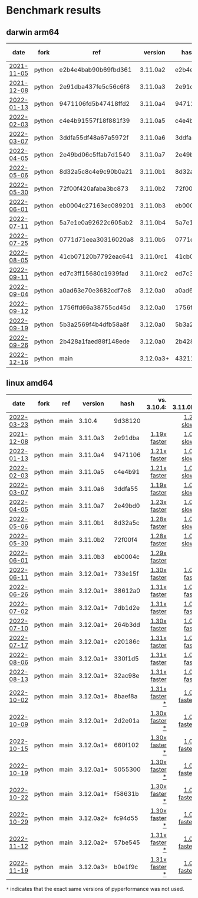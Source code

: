 # Benchmark results

<!-- START table -->
## darwin arm64
| date | fork | ref | version | hash | vs. 3.10.4: | vs. 3.11.0b3: | vs. base: |
| --- | --- | --- | --- | --- | ---: | ---: | ---: |
| [2021-11-05](bm-20211105-python-e2b4e4bab90b69fbd361-3.11.0a2-e2b4e4b) | python | e2b4e4bab90b69fbd361 | 3.11.0a2 | e2b4e4b |  | [1.05x slower](bm-20211105-python-e2b4e4bab90b69fbd361-3.11.0a2-e2b4e4b/bm-20211105-darwin-arm64-python-e2b4e4bab90b69fbd361-3.11.0a2-e2b4e4b-vs-3.11.0b3.md) |  |
| [2021-12-08](bm-20211208-python-2e91dba437fe5c56c6f8-3.11.0a3-2e91dba) | python | 2e91dba437fe5c56c6f8 | 3.11.0a3 | 2e91dba |  | [1.07x slower](bm-20211208-python-2e91dba437fe5c56c6f8-3.11.0a3-2e91dba/bm-20211208-darwin-arm64-python-2e91dba437fe5c56c6f8-3.11.0a3-2e91dba-vs-3.11.0b3.md) |  |
| [2022-01-13](bm-20220113-python-9471106fd5b47418ffd2-3.11.0a4-9471106) | python | 9471106fd5b47418ffd2 | 3.11.0a4 | 9471106 |  | [1.05x slower](bm-20220113-python-9471106fd5b47418ffd2-3.11.0a4-9471106/bm-20220113-darwin-arm64-python-9471106fd5b47418ffd2-3.11.0a4-9471106-vs-3.11.0b3.md) |  |
| [2022-02-03](bm-20220203-python-c4e4b91557f18f881f39-3.11.0a5-c4e4b91) | python | c4e4b91557f18f881f39 | 3.11.0a5 | c4e4b91 |  | [1.11x slower](bm-20220203-python-c4e4b91557f18f881f39-3.11.0a5-c4e4b91/bm-20220203-darwin-arm64-python-c4e4b91557f18f881f39-3.11.0a5-c4e4b91-vs-3.11.0b3.md) |  |
| [2022-03-07](bm-20220307-python-3ddfa55df48a67a5972f-3.11.0a6-3ddfa55) | python | 3ddfa55df48a67a5972f | 3.11.0a6 | 3ddfa55 |  | [1.00x faster](bm-20220307-python-3ddfa55df48a67a5972f-3.11.0a6-3ddfa55/bm-20220307-darwin-arm64-python-3ddfa55df48a67a5972f-3.11.0a6-3ddfa55-vs-3.11.0b3.md) |  |
| [2022-04-05](bm-20220405-python-2e49bd06c5ffab7d1540-3.11.0a7-2e49bd0) | python | 2e49bd06c5ffab7d1540 | 3.11.0a7 | 2e49bd0 |  | [1.01x faster](bm-20220405-python-2e49bd06c5ffab7d1540-3.11.0a7-2e49bd0/bm-20220405-darwin-arm64-python-2e49bd06c5ffab7d1540-3.11.0a7-2e49bd0-vs-3.11.0b3.md) |  |
| [2022-05-06](bm-20220506-python-8d32a5c8c4e9c90b0a21-3.11.0b1-8d32a5c) | python | 8d32a5c8c4e9c90b0a21 | 3.11.0b1 | 8d32a5c |  | [1.01x faster](bm-20220506-python-8d32a5c8c4e9c90b0a21-3.11.0b1-8d32a5c/bm-20220506-darwin-arm64-python-8d32a5c8c4e9c90b0a21-3.11.0b1-8d32a5c-vs-3.11.0b3.md) |  |
| [2022-05-30](bm-20220530-python-72f00f420afaba3bc873-3.11.0b2-72f00f4) | python | 72f00f420afaba3bc873 | 3.11.0b2 | 72f00f4 |  | [1.00x faster](bm-20220530-python-72f00f420afaba3bc873-3.11.0b2-72f00f4/bm-20220530-darwin-arm64-python-72f00f420afaba3bc873-3.11.0b2-72f00f4-vs-3.11.0b3.md) |  |
| [2022-06-01](bm-20220601-python-eb0004c27163ec089201-3.11.0b3-eb0004c) | python | eb0004c27163ec089201 | 3.11.0b3 | eb0004c |  |  |  |
| [2022-07-11](bm-20220711-python-5a7e1e0a92622c605ab2-3.11.0b4-5a7e1e0) | python | 5a7e1e0a92622c605ab2 | 3.11.0b4 | 5a7e1e0 |  | [1.02x faster](bm-20220711-python-5a7e1e0a92622c605ab2-3.11.0b4-5a7e1e0/bm-20220711-darwin-arm64-python-5a7e1e0a92622c605ab2-3.11.0b4-5a7e1e0-vs-3.11.0b3.md) |  |
| [2022-07-25](bm-20220725-python-0771d71eea30316020a8-3.11.0b5-0771d71) | python | 0771d71eea30316020a8 | 3.11.0b5 | 0771d71 |  | [1.02x faster](bm-20220725-python-0771d71eea30316020a8-3.11.0b5-0771d71/bm-20220725-darwin-arm64-python-0771d71eea30316020a8-3.11.0b5-0771d71-vs-3.11.0b3.md) |  |
| [2022-08-05](bm-20220805-python-41cb07120b7792eac641-3.11.0rc1-41cb071) | python | 41cb07120b7792eac641 | 3.11.0rc1 | 41cb071 |  | [1.02x faster](bm-20220805-python-41cb07120b7792eac641-3.11.0rc1-41cb071/bm-20220805-darwin-arm64-python-41cb07120b7792eac641-3.11.0rc1-41cb071-vs-3.11.0b3.md) |  |
| [2022-09-11](bm-20220911-python-ed7c3ff15680c1939fad-3.11.0rc2-ed7c3ff) | python | ed7c3ff15680c1939fad | 3.11.0rc2 | ed7c3ff |  | [1.01x faster](bm-20220911-python-ed7c3ff15680c1939fad-3.11.0rc2-ed7c3ff/bm-20220911-darwin-arm64-python-ed7c3ff15680c1939fad-3.11.0rc2-ed7c3ff-vs-3.11.0b3.md) |  |
| [2022-09-04](bm-20220904-python-a0ad63e70e3682cdf7e8-3.12.0a0-a0ad63e) | python | a0ad63e70e3682cdf7e8 | 3.12.0a0 | a0ad63e |  | [1.00x slower](bm-20220904-python-a0ad63e70e3682cdf7e8-3.12.0a0-a0ad63e/bm-20220904-darwin-arm64-python-a0ad63e70e3682cdf7e8-3.12.0a0-a0ad63e-vs-3.11.0b3.md) |  |
| [2022-09-12](bm-20220912-python-1756ffd66a38755cd45d-3.12.0a0-1756ffd) | python | 1756ffd66a38755cd45d | 3.12.0a0 | 1756ffd |  | [1.00x slower](bm-20220912-python-1756ffd66a38755cd45d-3.12.0a0-1756ffd/bm-20220912-darwin-arm64-python-1756ffd66a38755cd45d-3.12.0a0-1756ffd-vs-3.11.0b3.md) |  |
| [2022-09-19](bm-20220919-python-5b3a2569f4b4dfb58a8f-3.12.0a0-5b3a256) | python | 5b3a2569f4b4dfb58a8f | 3.12.0a0 | 5b3a256 |  | [1.00x slower](bm-20220919-python-5b3a2569f4b4dfb58a8f-3.12.0a0-5b3a256/bm-20220919-darwin-arm64-python-5b3a2569f4b4dfb58a8f-3.12.0a0-5b3a256-vs-3.11.0b3.md) |  |
| [2022-09-26](bm-20220926-python-2b428a1faed88f148ede-3.12.0a0-2b428a1) | python | 2b428a1faed88f148ede | 3.12.0a0 | 2b428a1 |  | [1.00x slower](bm-20220926-python-2b428a1faed88f148ede-3.12.0a0-2b428a1/bm-20220926-darwin-arm64-python-2b428a1faed88f148ede-3.12.0a0-2b428a1-vs-3.11.0b3.md) |  |
| [2022-12-16](bm-20221216-python-main-3.12.0a3+-432117c) | python | main | 3.12.0a3+ | 432117c |  | [1.05x faster](bm-20221216-python-main-3.12.0a3+-432117c/bm-20221216-darwin-arm64-python-main-3.12.0a3+-432117c-vs-3.11.0b3.md) |  |

## linux amd64
| date | fork | ref | version | hash | vs. 3.10.4: | vs. 3.11.0b3: | vs. base: |
| --- | --- | --- | --- | --- | ---: | ---: | ---: |
| [2022-03-23](bm-20220323-python-main-3.10.4-9d38120) | python | main | 3.10.4 | 9d38120 |  | [1.29x slower](bm-20220323-python-main-3.10.4-9d38120/bm-20220323-linux-amd64-python-main-3.10.4-9d38120-vs-3.11.0b3.md) |  |
| [2021-12-08](bm-20211208-python-main-3.11.0a3-2e91dba) | python | main | 3.11.0a3 | 2e91dba | [1.19x faster](bm-20211208-python-main-3.11.0a3-2e91dba/bm-20211208-linux-amd64-python-main-3.11.0a3-2e91dba-vs-3.10.4.md) | [1.08x slower](bm-20211208-python-main-3.11.0a3-2e91dba/bm-20211208-linux-amd64-python-main-3.11.0a3-2e91dba-vs-3.11.0b3.md) |  |
| [2022-01-13](bm-20220113-python-main-3.11.0a4-9471106) | python | main | 3.11.0a4 | 9471106 | [1.21x faster](bm-20220113-python-main-3.11.0a4-9471106/bm-20220113-linux-amd64-python-main-3.11.0a4-9471106-vs-3.10.4.md) | [1.06x slower](bm-20220113-python-main-3.11.0a4-9471106/bm-20220113-linux-amd64-python-main-3.11.0a4-9471106-vs-3.11.0b3.md) |  |
| [2022-02-03](bm-20220203-python-main-3.11.0a5-c4e4b91) | python | main | 3.11.0a5 | c4e4b91 | [1.21x faster](bm-20220203-python-main-3.11.0a5-c4e4b91/bm-20220203-linux-amd64-python-main-3.11.0a5-c4e4b91-vs-3.10.4.md) | [1.06x slower](bm-20220203-python-main-3.11.0a5-c4e4b91/bm-20220203-linux-amd64-python-main-3.11.0a5-c4e4b91-vs-3.11.0b3.md) |  |
| [2022-03-07](bm-20220307-python-main-3.11.0a6-3ddfa55) | python | main | 3.11.0a6 | 3ddfa55 | [1.19x faster](bm-20220307-python-main-3.11.0a6-3ddfa55/bm-20220307-linux-amd64-python-main-3.11.0a6-3ddfa55-vs-3.10.4.md) | [1.08x slower](bm-20220307-python-main-3.11.0a6-3ddfa55/bm-20220307-linux-amd64-python-main-3.11.0a6-3ddfa55-vs-3.11.0b3.md) |  |
| [2022-04-05](bm-20220405-python-main-3.11.0a7-2e49bd0) | python | main | 3.11.0a7 | 2e49bd0 | [1.23x faster](bm-20220405-python-main-3.11.0a7-2e49bd0/bm-20220405-linux-amd64-python-main-3.11.0a7-2e49bd0-vs-3.10.4.md) | [1.04x slower](bm-20220405-python-main-3.11.0a7-2e49bd0/bm-20220405-linux-amd64-python-main-3.11.0a7-2e49bd0-vs-3.11.0b3.md) |  |
| [2022-05-06](bm-20220506-python-main-3.11.0b1-8d32a5c) | python | main | 3.11.0b1 | 8d32a5c | [1.28x faster](bm-20220506-python-main-3.11.0b1-8d32a5c/bm-20220506-linux-amd64-python-main-3.11.0b1-8d32a5c-vs-3.10.4.md) | [1.01x slower](bm-20220506-python-main-3.11.0b1-8d32a5c/bm-20220506-linux-amd64-python-main-3.11.0b1-8d32a5c-vs-3.11.0b3.md) |  |
| [2022-05-30](bm-20220530-python-main-3.11.0b2-72f00f4) | python | main | 3.11.0b2 | 72f00f4 | [1.28x faster](bm-20220530-python-main-3.11.0b2-72f00f4/bm-20220530-linux-amd64-python-main-3.11.0b2-72f00f4-vs-3.10.4.md) | [1.00x slower](bm-20220530-python-main-3.11.0b2-72f00f4/bm-20220530-linux-amd64-python-main-3.11.0b2-72f00f4-vs-3.11.0b3.md) |  |
| [2022-06-01](bm-20220601-python-main-3.11.0b3-eb0004c) | python | main | 3.11.0b3 | eb0004c | [1.29x faster](bm-20220601-python-main-3.11.0b3-eb0004c/bm-20220601-linux-amd64-python-main-3.11.0b3-eb0004c-vs-3.10.4.md) |  |  |
| [2022-06-11](bm-20220611-python-main-3.12.0a1+-733e15f) | python | main | 3.12.0a1+ | 733e15f | [1.30x faster](bm-20220611-python-main-3.12.0a1+-733e15f/bm-20220611-linux-amd64-python-main-3.12.0a1+-733e15f-vs-3.10.4.md) | [1.01x faster](bm-20220611-python-main-3.12.0a1+-733e15f/bm-20220611-linux-amd64-python-main-3.12.0a1+-733e15f-vs-3.11.0b3.md) |  |
| [2022-06-26](bm-20220626-python-main-3.12.0a1+-38612a0) | python | main | 3.12.0a1+ | 38612a0 | [1.31x faster](bm-20220626-python-main-3.12.0a1+-38612a0/bm-20220626-linux-amd64-python-main-3.12.0a1+-38612a0-vs-3.10.4.md) | [1.02x faster](bm-20220626-python-main-3.12.0a1+-38612a0/bm-20220626-linux-amd64-python-main-3.12.0a1+-38612a0-vs-3.11.0b3.md) |  |
| [2022-07-02](bm-20220702-python-main-3.12.0a1+-7db1d2e) | python | main | 3.12.0a1+ | 7db1d2e | [1.31x faster](bm-20220702-python-main-3.12.0a1+-7db1d2e/bm-20220702-linux-amd64-python-main-3.12.0a1+-7db1d2e-vs-3.10.4.md) | [1.02x faster](bm-20220702-python-main-3.12.0a1+-7db1d2e/bm-20220702-linux-amd64-python-main-3.12.0a1+-7db1d2e-vs-3.11.0b3.md) |  |
| [2022-07-10](bm-20220710-python-main-3.12.0a1+-264b3dd) | python | main | 3.12.0a1+ | 264b3dd | [1.30x faster](bm-20220710-python-main-3.12.0a1+-264b3dd/bm-20220710-linux-amd64-python-main-3.12.0a1+-264b3dd-vs-3.10.4.md) | [1.01x faster](bm-20220710-python-main-3.12.0a1+-264b3dd/bm-20220710-linux-amd64-python-main-3.12.0a1+-264b3dd-vs-3.11.0b3.md) |  |
| [2022-07-17](bm-20220717-python-main-3.12.0a1+-c20186c) | python | main | 3.12.0a1+ | c20186c | [1.31x faster](bm-20220717-python-main-3.12.0a1+-c20186c/bm-20220717-linux-amd64-python-main-3.12.0a1+-c20186c-vs-3.10.4.md) | [1.02x faster](bm-20220717-python-main-3.12.0a1+-c20186c/bm-20220717-linux-amd64-python-main-3.12.0a1+-c20186c-vs-3.11.0b3.md) |  |
| [2022-08-06](bm-20220806-python-main-3.12.0a1+-330f1d5) | python | main | 3.12.0a1+ | 330f1d5 | [1.31x faster](bm-20220806-python-main-3.12.0a1+-330f1d5/bm-20220806-linux-amd64-python-main-3.12.0a1+-330f1d5-vs-3.10.4.md) | [1.02x faster](bm-20220806-python-main-3.12.0a1+-330f1d5/bm-20220806-linux-amd64-python-main-3.12.0a1+-330f1d5-vs-3.11.0b3.md) |  |
| [2022-08-13](bm-20220813-python-main-3.12.0a1+-32ac98e) | python | main | 3.12.0a1+ | 32ac98e | [1.31x faster](bm-20220813-python-main-3.12.0a1+-32ac98e/bm-20220813-linux-amd64-python-main-3.12.0a1+-32ac98e-vs-3.10.4.md) | [1.02x faster](bm-20220813-python-main-3.12.0a1+-32ac98e/bm-20220813-linux-amd64-python-main-3.12.0a1+-32ac98e-vs-3.11.0b3.md) |  |
| [2022-10-02](bm-20221002-python-main-3.12.0a1+-8baef8a) | python | main | 3.12.0a1+ | 8baef8a | [1.31x faster \*](bm-20221002-python-main-3.12.0a1+-8baef8a/bm-20221002-linux-amd64-python-main-3.12.0a1+-8baef8a-vs-3.10.4.md) | [1.02x faster \*](bm-20221002-python-main-3.12.0a1+-8baef8a/bm-20221002-linux-amd64-python-main-3.12.0a1+-8baef8a-vs-3.11.0b3.md) |  |
| [2022-10-09](bm-20221009-python-main-3.12.0a1+-2d2e01a) | python | main | 3.12.0a1+ | 2d2e01a | [1.30x faster \*](bm-20221009-python-main-3.12.0a1+-2d2e01a/bm-20221009-linux-amd64-python-main-3.12.0a1+-2d2e01a-vs-3.10.4.md) | [1.01x faster \*](bm-20221009-python-main-3.12.0a1+-2d2e01a/bm-20221009-linux-amd64-python-main-3.12.0a1+-2d2e01a-vs-3.11.0b3.md) |  |
| [2022-10-15](bm-20221015-python-main-3.12.0a1+-660f102) | python | main | 3.12.0a1+ | 660f102 | [1.30x faster \*](bm-20221015-python-main-3.12.0a1+-660f102/bm-20221015-linux-amd64-python-main-3.12.0a1+-660f102-vs-3.10.4.md) | [1.01x faster \*](bm-20221015-python-main-3.12.0a1+-660f102/bm-20221015-linux-amd64-python-main-3.12.0a1+-660f102-vs-3.11.0b3.md) |  |
| [2022-10-19](bm-20221019-python-main-3.12.0a1+-5055300) | python | main | 3.12.0a1+ | 5055300 | [1.30x faster \*](bm-20221019-python-main-3.12.0a1+-5055300/bm-20221019-linux-amd64-python-main-3.12.0a1+-5055300-vs-3.10.4.md) | [1.01x faster \*](bm-20221019-python-main-3.12.0a1+-5055300/bm-20221019-linux-amd64-python-main-3.12.0a1+-5055300-vs-3.11.0b3.md) |  |
| [2022-10-22](bm-20221022-python-main-3.12.0a1+-f58631b) | python | main | 3.12.0a1+ | f58631b | [1.30x faster \*](bm-20221022-python-main-3.12.0a1+-f58631b/bm-20221022-linux-amd64-python-main-3.12.0a1+-f58631b-vs-3.10.4.md) | [1.01x faster \*](bm-20221022-python-main-3.12.0a1+-f58631b/bm-20221022-linux-amd64-python-main-3.12.0a1+-f58631b-vs-3.11.0b3.md) |  |
| [2022-10-29](bm-20221029-python-main-3.12.0a2+-fc94d55) | python | main | 3.12.0a2+ | fc94d55 | [1.30x faster \*](bm-20221029-python-main-3.12.0a2+-fc94d55/bm-20221029-linux-amd64-python-main-3.12.0a2+-fc94d55-vs-3.10.4.md) | [1.01x faster \*](bm-20221029-python-main-3.12.0a2+-fc94d55/bm-20221029-linux-amd64-python-main-3.12.0a2+-fc94d55-vs-3.11.0b3.md) |  |
| [2022-11-12](bm-20221112-python-main-3.12.0a2+-57be545) | python | main | 3.12.0a2+ | 57be545 | [1.31x faster \*](bm-20221112-python-main-3.12.0a2+-57be545/bm-20221112-linux-amd64-python-main-3.12.0a2+-57be545-vs-3.10.4.md) | [1.01x faster \*](bm-20221112-python-main-3.12.0a2+-57be545/bm-20221112-linux-amd64-python-main-3.12.0a2+-57be545-vs-3.11.0b3.md) |  |
| [2022-11-19](bm-20221119-python-main-3.12.0a3+-b0e1f9c) | python | main | 3.12.0a3+ | b0e1f9c | [1.31x faster \*](bm-20221119-python-main-3.12.0a3+-b0e1f9c/bm-20221119-linux-amd64-python-main-3.12.0a3+-b0e1f9c-vs-3.10.4.md) | [1.02x faster \*](bm-20221119-python-main-3.12.0a3+-b0e1f9c/bm-20221119-linux-amd64-python-main-3.12.0a3+-b0e1f9c-vs-3.11.0b3.md) |  |


<!-- END table -->

`*` indicates that the exact same versions of pyperformance was not used.
